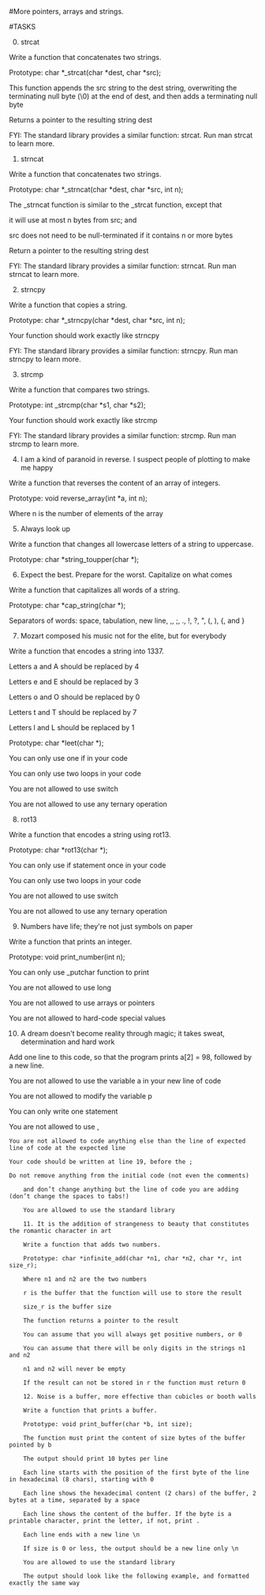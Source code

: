 #More pointers, arrays and strings.

#TASKS

0. strcat

Write a function that concatenates two strings.

Prototype: char *_strcat(char *dest, char *src);

This function appends the src string to the dest string, overwriting the terminating null byte (\0) at the end of dest, and then adds a terminating null byte

Returns a pointer to the resulting string dest

FYI: The standard library provides a similar function: strcat. Run man strcat to learn more.

1. strncat

Write a function that concatenates two strings.

Prototype: char *_strncat(char *dest, char *src, int n);

The _strncat function is similar to the _strcat function, except that

it will use at most n bytes from src; and

src does not need to be null-terminated if it contains n or more bytes

Return a pointer to the resulting string dest

FYI: The standard library provides a similar function: strncat. Run man strncat to learn more.

2. strncpy

Write a function that copies a string.

Prototype: char *_strncpy(char *dest, char *src, int n);

Your function should work exactly like strncpy

FYI: The standard library provides a similar function: strncpy. Run man strncpy to learn more.

3. strcmp

Write a function that compares two strings.

Prototype: int _strcmp(char *s1, char *s2);

Your function should work exactly like strcmp

FYI: The standard library provides a similar function: strcmp. Run man strcmp to learn more.

4. I am a kind of paranoid in reverse. I suspect people of plotting to make me happy

Write a function that reverses the content of an array of integers.

Prototype: void reverse_array(int *a, int n);

Where n is the number of elements of the array

5. Always look up

Write a function that changes all lowercase letters of a string to uppercase.

Prototype: char *string_toupper(char *);

6. Expect the best. Prepare for the worst. Capitalize on what comes

Write a function that capitalizes all words of a string.

Prototype: char *cap_string(char *);

Separators of words: space, tabulation, new line, ,, ;, ., !, ?, ", (, ), {, and }

7. Mozart composed his music not for the elite, but for everybody

Write a function that encodes a string into 1337.

Letters a and A should be replaced by 4

Letters e and E should be replaced by 3

Letters o and O should be replaced by 0

Letters t and T should be replaced by 7

Letters l and L should be replaced by 1

Prototype: char *leet(char *);

You can only use one if in your code

You can only use two loops in your code

You are not allowed to use switch

You are not allowed to use any ternary operation

8. rot13

Write a function that encodes a string using rot13.

Prototype: char *rot13(char *);

You can only use if statement once in your code

You can only use two loops in your code

You are not allowed to use switch

You are not allowed to use any ternary operation

9. Numbers have life; they're not just symbols on paper

Write a function that prints an integer.

Prototype: void print_number(int n);

You can only use _putchar function to print

You are not allowed to use long

You are not allowed to use arrays or pointers

You are not allowed to hard-code special values

10. A dream doesn't become reality through magic; it takes sweat, determination and hard work

Add one line to this code, so that the program prints a[2] = 98, followed by a new line.

You are not allowed to use the variable a in your new line of code

You are not allowed to modify the variable p

You can only write one statement

You are not allowed to use ,

    You are not allowed to code anything else than the line of expected line of code at the expected line

    Your code should be written at line 19, before the ;

    Do not remove anything from the initial code (not even the comments)

        and don’t change anything but the line of code you are adding (don’t change the spaces to tabs!)

        You are allowed to use the standard library

        11. It is the addition of strangeness to beauty that constitutes the romantic character in art

        Write a function that adds two numbers.

        Prototype: char *infinite_add(char *n1, char *n2, char *r, int size_r);

        Where n1 and n2 are the two numbers

        r is the buffer that the function will use to store the result

        size_r is the buffer size

        The function returns a pointer to the result

        You can assume that you will always get positive numbers, or 0

        You can assume that there will be only digits in the strings n1 and n2

        n1 and n2 will never be empty

        If the result can not be stored in r the function must return 0

        12. Noise is a buffer, more effective than cubicles or booth walls

        Write a function that prints a buffer.

        Prototype: void print_buffer(char *b, int size);

        The function must print the content of size bytes of the buffer pointed by b

        The output should print 10 bytes per line

        Each line starts with the position of the first byte of the line in hexadecimal (8 chars), starting with 0

        Each line shows the hexadecimal content (2 chars) of the buffer, 2 bytes at a time, separated by a space

        Each line shows the content of the buffer. If the byte is a printable character, print the letter, if not, print .

        Each line ends with a new line \n

        If size is 0 or less, the output should be a new line only \n

        You are allowed to use the standard library

        The output should look like the following example, and formatted exactly the same way


